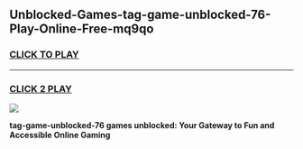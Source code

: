 
## Unblocked-Games-tag-game-unblocked-76-Play-Online-Free-mq9qo
<h3>
<a href="https://premium76.site?title=tag-game-unblocked-76&ref=26A">CLICK TO PLAY</a></h3>
<hr>

<h3>
<a href="https://premium76.site?title=tag-game-unblocked-76&ref=26A">CLICK 2 PLAY</a>
  
</h3>

<a href="https://premium76.site?title=tag-game-unblocked-76&ref=26A"><img src="https://clearcache.store/games.png"></a>


**tag-game-unblocked-76 games unblocked: Your Gateway to Fun and Accessible Online Gaming**

